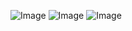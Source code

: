 ![Image](https://github.com/user-attachments/assets/a08aa28b-4484-4e10-a2f1-786b674674b3)
![Image](https://github.com/user-attachments/assets/8b436a4a-bdc5-47e6-9f21-458cf57234a7)
![Image](https://github.com/user-attachments/assets/e8ecc158-af3c-4120-9fce-7f340ecda61b)
